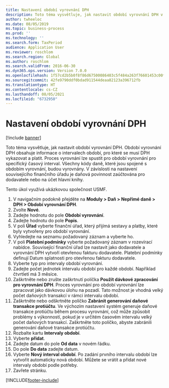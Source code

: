 ```yaml
---
title: Nastavení období vyrovnání DPH
description: Toto téma vysvětluje, jak nastavit období vyrovnání DPH v aplikaci Dynamics 365 Finance.
author: twheeloc
ms.date: 08/05/2019
ms.topic: business-process
ms.prod: ''
ms.technology: ''
ms.search.form: TaxPeriod
audience: Application User
ms.reviewer: roschlom
ms.search.region: Global
ms.author: roschlom
ms.search.validFrom: 2016-06-30
ms.dyn365.ops.version: Version 7.0.0
ms.openlocfilehash: 1f57cd2b5b0f8f86d67500086403c5f484a263f76601453c00f59ede901b01a8
ms.sourcegitcommit: 42fe9790ddf0bdad911544deaa82123a396712fb
ms.translationtype: HT
ms.contentlocale: cs-CZ
ms.lasthandoff: 08/05/2021
ms.locfileid: "6732950"
---
```

# <a name="set-up-sales-tax-settlement-periods"></a>Nastavení období vyrovnání DPH

[!include [banner](../../includes/banner.md)]

Toto téma vysvětluje, jak nastavit období vyrovnání DPH. Období vyrovnání DPH obsahuje informace o intervalech období, pro které se musí DPH vykazovat a platit. Proces vyrovnání lze spustit pro období vyrovnání pro specifický časový interval. Všechny kódy daně, které jsou spojené s obdobím vyrovnání, budou vyrovnány. V závislosti na nastavení souvisejícího finančního úřadu je daňová povinnost zaúčtována pro dodavatele nebo na účet hlavní knihy.

Tento úkol využívá ukázkovou společnost USMF.

1. V navigačním podokně přejděte na **Moduly > Daň > Nepřímé daně > DPH > Období vyrovnání DPH**.
2. Zvolte **Nové**.
3. Zadejte hodnotu do pole **Období vyrovnání**.
4. Zadejte hodnotu do pole **Popis**.
5. V poli **Úřad** vyberte finanční úřad, který přijímá sestavy a platby, které byly vytvořeny pro období vyrovnání.
6. Vyhledejte na seznamu požadovaný záznam a vyberte ho.
7. V poli **Platební podmínky** vyberte požadovaný záznam v rozevírací nabídce. Související finanční úřad lze nastavit jako dodavatele a vyrovnání DPH vytvoří otevřenou fakturu dodavatele. Platební podmínky definují Datum splatnosti pro otevřenou fakturu dodavatele.  
8. Vyberte typ pro intervaly období vyrovnání.
9. Zadejte počet jednotek intervalu období pro každé období. Například čtvrtletí má 3 měsíce.
10. Zaškrtněte nebo zrušte zaškrtnutí políčka **Použít dávkové zpracování pro vyrovnání DPH**. Proces vyrovnání pro období vyrovnání lze zpracovat jako dávkovou úlohu na pozadí. Tato možnost je vhodná velký počet daňových transakcí v rámci intervalu období.
11. Zaškrtněte nebo odškrtněte políčko **Zabránit generování daňové transakce protiúčtu**. Ve výchozím nastavení systém generuje daňové transakce protiúčtu během procesu vyrovnání, což může způsobit problémy s výkonností, pokud je v určitém časovém intervalu velký počet daňových transakcí. Zaškrtněte toto políčko, abyste zabránili generování daňové transakce protiúčtu.
12. Rozbalte kartu **Intervaly období**.
13. Vyberte **přidat**.
14. Zadejte datum do pole **Od data** v novém řádku.
15. Do pole **Do data** zadejte datum.
16. Vyberte **Nový interval období**. Po zadání prvního intervalu období lze vytvořit automaticky nová období. Můžete se vrátit a přidat nové intervaly období podle potřeby.  
17. Zavřete stránku.



[!INCLUDE[footer-include](../../../includes/footer-banner.md)]
